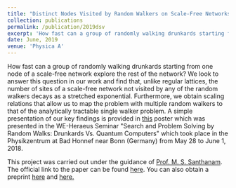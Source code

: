 ```yaml
---
title: "Distinct Nodes Visited by Random Walkers on Scale-Free Networks"
collection: publications
permalink: /publication/2019dsv
excerpt: 'How fast can a group of randomly walking drunkards starting from one node of a scale-free network explore the rest of the network? We look to answer this question in our work and find that, unlike regular lattices, the number of sites of a scale-free network not visited by any of the random walkers decays as a stretched exponential. Furthermore, we obtain scaling relations that allow us to map the problem with multiple random walkers to that of the analytically tractable single walker problem. A simple presentation of our key findings is provided in [this](https://www.researchgate.net/publication/329268902_Reachability_on_scale-free_networks) poster which was presented in the WE-Heraeus Seminar "Search and Problem Solving by Random Walks: Drunkards Vs. Quantum Computers" which took place in the Physikzentrum at Bad Honnef near Bonn (Germany) from May 28 to June 1, 2018.'
date: June, 2019
venue: 'Physica A'
---
```


How fast can a group of randomly walking drunkards starting from one node of a scale-free network explore the rest of the network? We look to answer this question in our work and find that, unlike regular lattices, the number of sites of a scale-free network not visited by any of the random walkers decays as a stretched exponential. Furthermore, we obtain scaling relations that allow us to map the problem with multiple random walkers to that of the analytically tractable single walker problem. A simple presentation of our key findings is provided in [this](https://www.researchgate.net/publication/329268902_Reachability_on_scale-free_networks) poster which was presented in the WE-Heraeus Seminar "Search and Problem Solving by Random Walks: Drunkards Vs. Quantum Computers" which took place in the Physikzentrum at Bad Honnef near Bonn (Germany) from May 28 to June 1, 2018.

This project was carried out under the guidance of [Prof. M. S. Santhanam](https://www.researchgate.net/profile/M_Santhanam). The official link to the paper can be found [here](https://www.sciencedirect.com/science/article/pii/S0378437119311045#:~:text=Random%20walks%20were%20introduced%20more,in%20physical%20systems%20%5B1%5D.&text=One%20such%20statistical%20quantity%20of,on%20a%20network%20with%20nodes.). You can also obtain a preprint [here](https://www.researchgate.net/publication/329208424_Distinct_sites_visited_by_random_walkers_on_scale-free_networks) and [here.](https://arxiv.org/abs/1501.01246)
